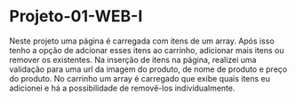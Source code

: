 # Projeto-01-WEB-I
Neste projeto uma página é carregada com itens de um array.
Após isso tenho a opção de adcionar esses itens ao carrinho, adicionar mais itens ou remover os existentes.
Na inserção de itens na página, realizei uma validação para uma url da imagem do produto, de nome de produto e preço do produto.
No carrinho um array é carregado que exibe quais itens eu adicionei e há a possibilidade de removê-los individualmente.